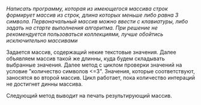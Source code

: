 *Написать программу, которая из имеющегося массива строк формирует массив из строк, длина которых меньше либо равна 3 символа. Первоначальный массив можно ввести с клавиатуры, либо задать на старте выполнения алгоритма. При решение не рекомендуется пользоваться коллекциями, лучше обойтись исключительно массивами*

Задается массив, содержащий некие текстовые значения. 
Далее объявляем массив такой же длинны, куда будем складывать выбранные значения.
Далее метод с циклом проверки значений на условие "количество символов <=3". Значения, которые соответствуют, заносятся во второй массив. Цикл работает, пока количество интераций не достигнет динны массива. 

Следующий метод выводит на печать результирующий массив. 